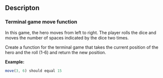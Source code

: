 ## Descripton

### Terminal game move function

In this game, the hero moves from left to right. The player rolls the dice and moves the number of spaces indicated by the dice two times.

Create a function for the terminal game that takes the current position of the hero and the roll (1-6) and return the new position.

**Example:**

```ts
move(3, 6) should equal 15
```
